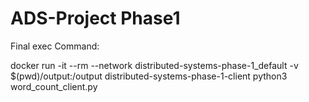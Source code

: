 # ADS-Project Phase1

Final exec Command: 

docker run -it --rm --network distributed-systems-phase-1_default -v $(pwd)/output:/output distributed-systems-phase-1-client python3 word_count_client.py
